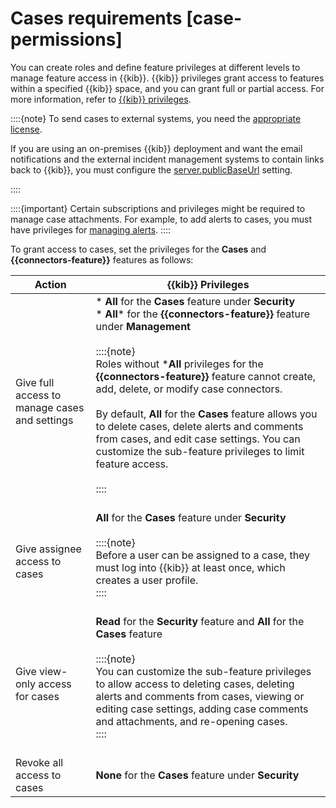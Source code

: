 # Cases requirements [case-permissions]

You can create roles and define feature privileges at different levels to manage feature access in {{kib}}. {{kib}} privileges grant access to features within a specified {{kib}} space, and you can grant full or partial access. For more information, refer to [{{kib}} privileges](../../../deploy-manage/users-roles/cluster-or-deployment-auth/defining-roles.md#adding_kibana_privileges).

::::{note}
To send cases to external systems, you need the [appropriate license](https://www.elastic.co/subscriptions).

If you are using an on-premises {{kib}} deployment and want the email notifications and the external incident management systems to contain links back to {{kib}}, you must configure the [server.publicBaseUrl](../../../deploy-manage/deploy/self-managed/configure.md#server-publicBaseUrl) setting.

::::


::::{important}
Certain subscriptions and privileges might be required to manage case attachments. For example, to add alerts to cases, you must have privileges for [managing alerts](../../../solutions/security/detect-and-alert/detections-requirements.md#enable-detections-ui).
::::


To grant access to cases, set the privileges for the **Cases** and **{{connectors-feature}}** features as follows:

| Action | {{kib}} Privileges |
| --- | --- |
| Give full access to manage cases and settings | * **All** for the **Cases** feature under **Security**<br>* **All*** for the **{{connectors-feature}}** feature under **Management**<br><br>::::{note} <br>Roles without ***All** privileges for the **{{connectors-feature}}** feature cannot create, add, delete, or modify case connectors.<br><br>By default, **All** for the **Cases** feature allows you to delete cases, delete alerts and comments from cases, and edit case settings. You can customize the sub-feature privileges to limit feature access.<br><br>::::<br><br> |
| Give assignee access to cases | **All** for the **Cases** feature under **Security**<br><br>::::{note} <br>Before a user can be assigned to a case, they must log into {{kib}} at least once, which creates a user profile.<br>::::<br><br> |
| Give view-only access for cases | **Read** for the **Security** feature and **All** for the **Cases** feature<br><br>::::{note} <br>You can customize the sub-feature privileges to allow access to deleting cases, deleting alerts and comments from cases, viewing or editing case settings, adding case comments and attachments, and re-opening cases.<br>::::<br><br> |
| Revoke all access to cases | **None** for the **Cases** feature under **Security** |
